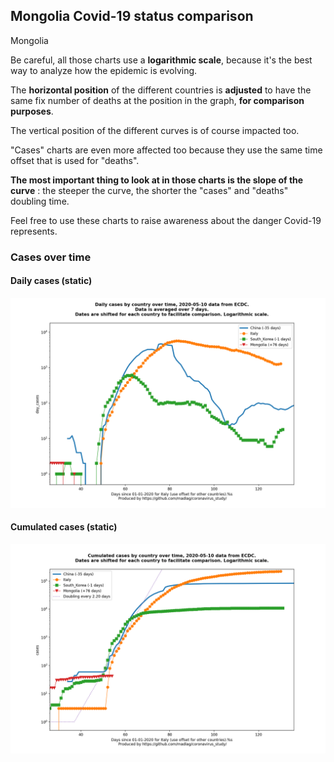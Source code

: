 ## Mongolia Covid-19 status comparison 

Mongolia



Be careful, all those charts use a **logarithmic scale**, because it's the best way to analyze how the epidemic is evolving.
 
The **horizontal position** of the different countries is **adjusted** to have the same fix number of deaths at the position in the graph, **for comparison purposes**.

The vertical position of the different curves is of course impacted too.

"Cases" charts are even more affected too because they use the same time offset that is used for "deaths".

**The most important thing to look at in those charts is the slope of the curve** : the steeper the curve, the shorter the "cases" and "deaths" doubling time.

Feel free to use these charts to raise awareness about the danger Covid-19 represents. 


 
### Cases over time
 
#### Daily cases (static)
![Mongolia covid-19 daily cases static chart](https://raw.githubusercontent.com/madlag/coronavirus_study/master/notebooks/graphs/2020-05-10/countries/Mongolia/2020-05-10_Mongolia_day_cases.png "Mongolia covid-19 day_cases static chart")   
 
#### Cumulated cases (static)
![Mongolia covid-19 cumulated cases static chart](https://raw.githubusercontent.com/madlag/coronavirus_study/master/notebooks/graphs/2020-05-10/countries/Mongolia/2020-05-10_Mongolia_cases.png "Mongolia covid-19 cases static chart")   

